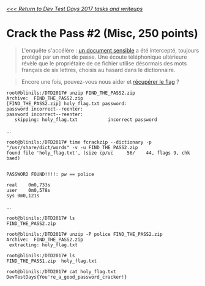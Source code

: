 _[<<< Return to Dev Test Days 2017 tasks and writeups](/CTF-Jeopardy/2017-devtestdays)_
# Crack the Pass #2 (Misc, 250 points)

>L'enquête s'accélère : [un document sensible](FIND_THE_PASS2.zip) a été intercepté, toujours protégé par un mot de passe. Une écoute téléphonique ultérieure révèle que le propriétaire de ce fichier utilise désormais des mots français de six lettres, choisis au hasard dans le dictionnaire.

>Encore une fois, pouvez-vous nous aider et [récupérer le flag](FIND_THE_PASS2.zip) ?

```console
root@blinils:/DTD2017# unzip FIND_THE_PASS2.zip
Archive:  FIND_THE_PASS2.zip
[FIND_THE_PASS2.zip] holy_flag.txt password: 
password incorrect--reenter: 
password incorrect--reenter: 
   skipping: holy_flag.txt           incorrect password
```

...

```console
root@blinils:/DTD2017# time fcrackzip --dictionary -p "/usr/share/dict/words" -v -u FIND_THE_PASS2.zip
found file 'holy_flag.txt', (size cp/uc     56/    44, flags 9, chk baed)


PASSWORD FOUND!!!!: pw == police

real	0m0,733s
user	0m0,578s
sys	0m0,121s
```

...

```console
root@blinils:/DTD2017# ls
FIND_THE_PASS2.zip

root@blinils:/DTD2017# unzip -P police FIND_THE_PASS2.zip
Archive:  FIND_THE_PASS2.zip
 extracting: holy_flag.txt

root@blinils:/DTD2017# ls
FIND_THE_PASS1.zip  holy_flag.txt

root@blinils:/DTD2017# cat holy_flag.txt
DevTestDays{You're_a_good_password_cracker!}
```
